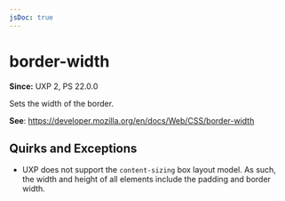 ```yaml
---
jsDoc: true
---
```

# border-width

**Since:** UXP 2, PS 22.0.0

Sets the width of the border.

**See**: https://developer.mozilla.org/en/docs/Web/CSS/border-width

## Quirks and Exceptions

* UXP does not support the `content-sizing` box layout model. As such, the width and height of all elements include the padding and border width.